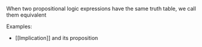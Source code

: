 When two propositional logic expressions have the same truth table, we call them equivalent

Examples:
- [[Implication]] and its proposition
